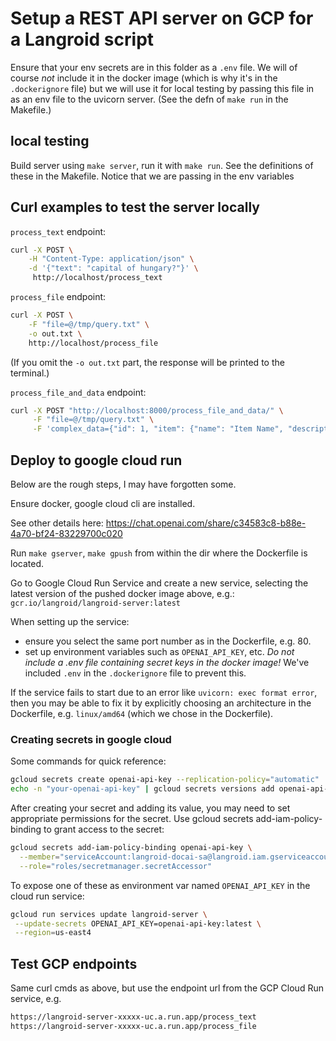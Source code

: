 # Setup a REST API server on GCP for a Langroid script

Ensure that your env secrets are in this folder as a `.env` file.
We will of course *not* include it in the docker image
(which is why it's in the `.dockerignore` file) but we will use it
for local testing by passing this file in as an env file to the uvicorn server.
(See the defn of `make run` in the Makefile.)

## local testing

Build server using `make server`, run it with `make run`.
See the definitions of these in the Makefile. Notice that 
we are passing in the env variables

## Curl examples to test the server locally

`process_text` endpoint:

```bash
curl -X POST \
    -H "Content-Type: application/json" \
    -d '{"text": "capital of hungary?"}' \
     http://localhost/process_text
```

`process_file` endpoint:

```bash
curl -X POST \
    -F "file=@/tmp/query.txt" \
    -o out.txt \ 
    http://localhost/process_file
```
(If you omit the `-o out.txt` part, the response will be printed to the terminal.)

`process_file_and_data` endpoint:

```bash
curl -X POST "http://localhost:8000/process_file_and_data/" \
     -F "file=@/tmp/query.txt" \
     -F 'complex_data={"id": 1, "item": {"name": "Item Name", "description": "A description", "quantity": 10, "tags": ["tag1", "tag2"]}, "related_items": [{"name": "Related Item 1", "description": "Description 1", "quantity": 5, "tags": ["tag3", "tag4"]}, {"name": "Related Item 2", "description": "Description 2", "quantity": 3, "tags": ["tag5", "tag6"]}]}'
```

## Deploy to google cloud run

Below are the rough steps, I may have forgotten some.

Ensure docker, google cloud cli are installed.

See other details here:
https://chat.openai.com/share/c34583c8-b88e-4a70-bf24-83229700c020


Run `make gserver`, `make gpush` from within the dir where the Dockerfile is 
located.

Go to Google Cloud Run Service and create a new service, 
selecting the latest version of the pushed docker image above, e.g.: 
`gcr.io/langroid/langroid-server:latest`

When setting up the service:
- ensure you select the same port number as in the Dockerfile, e.g. 80.
- set up environment variables such as `OPENAI_API_KEY`, etc. *Do not include a 
 .env file containing secret keys in the docker image!* We've included `.env` 
 in the `.dockerignore` file to prevent this.

If the service fails to start due to an error like `uvicorn: exec format error`, 
then you may be able to fix it by explicitly choosing an architecture 
in the Dockerfile, e.g. `linux/amd64` (which we chose in the Dockerfile).

### Creating secrets in google cloud
Some commands for quick reference:

```bash
gcloud secrets create openai-api-key --replication-policy="automatic"
echo -n "your-openai-api-key" | gcloud secrets versions add openai-api-key --data-file=-
```

After creating your secret and adding its value, you may need to set appropriate 
permissions for the secret. Use gcloud secrets add-iam-policy-binding to grant access 
to the secret:

```bash
gcloud secrets add-iam-policy-binding openai-api-key \
  --member="serviceAccount:langroid-docai-sa@langroid.iam.gserviceaccount.com" \
  --role="roles/secretmanager.secretAccessor"
```

To expose one of these as environment var named `OPENAI_API_KEY` in the cloud run 
service:

```bash
gcloud run services update langroid-server \
 --update-secrets OPENAI_API_KEY=openai-api-key:latest \
 --region=us-east4
```

## Test GCP endpoints

Same curl cmds as above, but use the endpoint url from the GCP Cloud Run service, 
e.g.
```bash
https://langroid-server-xxxxx-uc.a.run.app/process_text
https://langroid-server-xxxxx-uc.a.run.app/process_file
```
